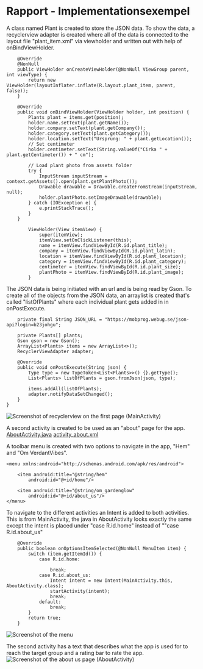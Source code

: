 
# Rapport - Implementationsexempel

A class named Plant is created to store the JSON data. To show the data, a recyclerview adapter is created where all of the data is connected to the layout file "plant_item.xml" via viewholder and written out with help of onBindViewHolder.
```
    @Override
    @NonNull
    public ViewHolder onCreateViewHolder(@NonNull ViewGroup parent, int viewType) {
        return new ViewHolder(layoutInflater.inflate(R.layout.plant_item, parent, false));
    }

    @Override
    public void onBindViewHolder(ViewHolder holder, int position) {
        Plants plant = items.get(position);
        holder.name.setText(plant.getName());
        holder.company.setText(plant.getCompany());
        holder.category.setText(plant.getCategory());
        holder.location.setText("Ursprung: " + plant.getLocation());
        // Set centimeter
        holder.centimeter.setText(String.valueOf("Cirka " + plant.getCentimeter()) + " cm");

        // Load plant photo from assets folder
        try {
            InputStream inputStream = context.getAssets().open(plant.getPlantPhoto());
            Drawable drawable = Drawable.createFromStream(inputStream, null);
            holder.plantPhoto.setImageDrawable(drawable);
        } catch (IOException e) {
            e.printStackTrace();
        }
    }
```

```
        ViewHolder(View itemView) {
            super(itemView);
            itemView.setOnClickListener(this);
            name = itemView.findViewById(R.id.plant_title);
            company = itemView.findViewById(R.id.plant_latin);
            location = itemView.findViewById(R.id.plant_location);
            category = itemView.findViewById(R.id.plant_category);
            centimeter = itemView.findViewById(R.id.plant_size);
            plantPhoto = itemView.findViewById(R.id.plant_image);
        }
```

The JSON data is being initiated with an url and is being read by Gson.
To create all of the objects from the JSON data, an arraylist is created that's called "listOfPlants" where each individual plant gets added in in onPostExecute.

```
    private final String JSON_URL = "https://mobprog.webug.se/json-api?login=b23johgu";

    private Plants[] plants;
    Gson gson = new Gson();
    ArrayList<Plants> items = new ArrayList<>();
    RecyclerViewAdapter adapter;
```

```
    @Override
    public void onPostExecute(String json) {
        Type type = new TypeToken<List<Plants>>() {}.getType();
        List<Plants> listOfPlants = gson.fromJson(json, type);

        items.addAll(listOfPlants);
        adapter.notifyDataSetChanged();
    }
}
```
![Screenshot of recyclerview on the first page (MainActivity)](screenshots/firstpage.png)

A second activity is created to be used as an "about" page for the app.
[AboutActivity.java](AboutActivity.java)
[activity_about.xml](activity_about.xml)

A toolbar menu is created with two options to navigate in the app, "Hem" and "Om VerdantVibes".
```
<menu xmlns:android="http://schemas.android.com/apk/res/android">

    <item android:title="@string/hem"
        android:id="@+id/home"/>

    <item android:title="@string/om_gardenglow"
        android:id="@+id/about_us"/>
</menu>
```

To navigate to the different activities an Intent is added to both activities. This is from MainActivity, the java in AboutActivity looks exactly the same except the intent is placed under "case R.id.home" instead of ""case R.id.about_us"
```
    @Override
    public boolean onOptionsItemSelected(@NonNull MenuItem item) {
        switch (item.getItemId()) {
            case R.id.home:

                break;
            case R.id.about_us:
                Intent intent = new Intent(MainActivity.this, AboutActivity.class);
                startActivity(intent);
                break;
            default:
                break;
        }
        return true;
    }
```

![Screenshot of the menu](screenshots/menuitems.png)

The second activity has a text that describes what the app is used for to reach the target group and a rating bar to rate the app.
![Screenshot of the about us page (AboutActivity)](screenshots/aboutus.png)


